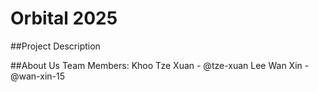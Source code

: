 # Orbital 2025

##Project Description

##About Us
Team Members:
Khoo Tze Xuan - @tze-xuan
Lee Wan Xin - @wan-xin-15